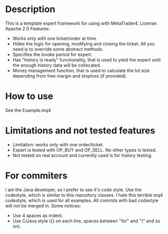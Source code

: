 # Description
This is a template expert framework for using with MetaTrader4.
License: Apache 2.0
Features:
- Works only with one ticket/order at time.
- Hides the logic for opening, modifying and closing the ticket. All you need is to override some abstract methods.
- Specifies the invoke period for expert.
- Has "history is ready" functionality, that is used to yield the expert until the enough history data will be collecated.
- Money management function, that is used to calculate the lot size depending from free margin and stoploss (if provided).

# How to use
See the Example.mq4

# Limitations and not tested features
- Limitation: works only with one order/ticket.
- Expert is tested with OP_BUY and OP_SELL. No other types is tested.
- Not tested on real account and currently used is for history testing.

# For commiters
I am the Java developer, so I prefer to use it's code style.
Use the codestyle, which is similar to this repository classes.
I hate this terrible mq4 codestyle, which is used for all examples.
All commits with bad codestyle will not be merged in.
Some notices:
- Use 4 spaces as indent.
- Use C/Java style ({} on each line, spaces between "for" and "(" and so on).